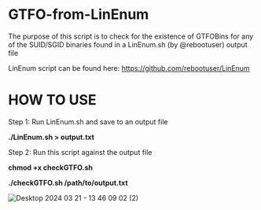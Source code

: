 # GTFO-from-LinEnum
The purpose of this script is to check for the existence of GTFOBins for any of the SUID/SGID binaries found in a LinEnum.sh (by @rebootuser) output file

LinEnum script can be found here: https://github.com/rebootuser/LinEnum

# HOW TO USE
Step 1: Run LinEnum.sh and save to an output file

**./LinEnum.sh > output.txt**


Step 2: Run this script against the output file

**chmod +x checkGTFO.sh**

**./checkGTFO.sh /path/to/output.txt**

![Desktop 2024 03 21 - 13 46 09 02 (2)](https://github.com/paulpierce34/GTFO-from-LinEnum/assets/33561650/da2c5c98-2d90-4039-8ace-20ff4740f35f)
